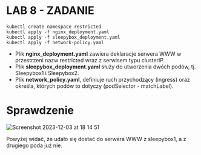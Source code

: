 # LAB 8 - ZADANIE 


```console
kubectl create namespace restricted
kubectl apply -f nginx_deployment.yaml
kubectl apply -f sleepybox_deployment.yaml
kubectl apply -f network-policy.yaml
```


- Plik **nginx_deployment.yaml** zawiera deklaracje serwera WWW w przestrzeni nazw restricted wraz z serwisem typu clusterIP.
- Plik **sleepybox_deployment.yaml** służy do utworzenia dwóch podów, tj. Sleepybox1 i Sleepybox2.
- Plik **network_policy.yaml**, definiuje ruch przychodzący (ingress) oraz określa, których podów to dotyczy (podSelector - matchLabel).


# Sprawdzenie


![Screenshot 2023-12-03 at 18 14 51](https://github.com/31grudnia/Kubernetess/assets/83308784/d71dad8b-b48c-4e0f-a29f-523fe42dca5a)


Powyżej widać, że udało się dostać do serwera WWW z sleepybox1, a z drugiego poda już nie.
